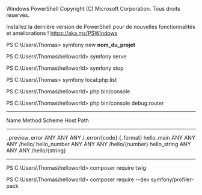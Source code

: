Windows PowerShell
Copyright (C) Microsoft Corporation. Tous droits réservés.

Installez la dernière version de PowerShell pour de nouvelles fonctionnalités et améliorations ! https://aka.ms/PSWindows

PS C:\Users\Thomas> symfony new **nom_du_projet**
<!-- Permet de créer un nouveau projet symfony -->

PS C:\Users\Thomas\helloworld> symfony serve
<!-- Lance le serveur -->

PS C:\Users\Thomas\helloworld> symfony stop
<!-- Stop le serveur -->

PS C:\Users\Thomas> symfony local:php:list
<!-- Affiche la liste des versions de PHP installées -->

PS C:\Users\Thomas\helloworld> php bin/console
<!-- Affiche les options de php -->

PS C:\Users\Thomas\helloworld> php bin/console debug:router
<!-- Pour afficher toutes les routes -->
 ---------------- -------- -------- ------ --------------------------
  Name             Method   Scheme   Host   Path
 ---------------- -------- -------- ------ --------------------------
  _preview_error   ANY      ANY      ANY    /_error/{code}.{_format}
  hello_main       ANY      ANY      ANY    /hello/
  hello_number     ANY      ANY      ANY    /hello/{number}
  hello_string     ANY      ANY      ANY    /hello/{string}
 ---------------- -------- -------- ------ --------------------------

PS C:\Users\Thomas\helloworld> composer require twig
<!-- Pour les templates -->

PS C:\Users\Thomas\helloworld> composer require --dev symfony/profiler-pack
<!-- Pour la barre d'état -->
